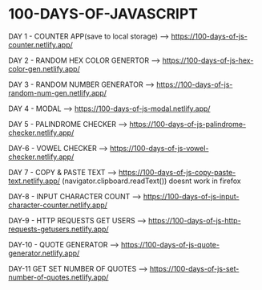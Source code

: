 # 100-DAYS-OF-JAVASCRIPT

DAY 1 - COUNTER APP(save to local storage) --> https://100-days-of-js-counter.netlify.app/

DAY 2 - RANDOM HEX COLOR GENERTOR --> https://100-days-of-js-hex-color-gen.netlify.app/

DAY 3 - RANDOM NUMBER GENERATOR --> https://100-days-of-js-random-num-gen.netlify.app/

DAY 4 - MODAL --> https://100-days-of-js-modal.netlify.app/

DAY 5 - PALINDROME CHECKER --> https://100-days-of-js-palindrome-checker.netlify.app/

DAY-6 - VOWEL CHECKER --> https://100-days-of-js-vowel-checker.netlify.app/

DAY 7 - COPY & PASTE TEXT --> https://100-days-of-js-copy-paste-text.netlify.app/ (navigator.clipboard.readText()) doesnt work in firefox

DAY-8 - INPUT CHARACTER COUNT --> https://100-days-of-js-input-character-counter.netlify.app/

DAY-9 - HTTP REQUESTS GET USERS --> https://100-days-of-js-http-requests-getusers.netlify.app/

DAY-10 - QUOTE GENERATOR --> https://100-days-of-js-quote-generator.netlify.app/

DAY-11 GET SET NUMBER OF QUOTES --> https://100-days-of-js-set-number-of-quotes.netlify.app/
